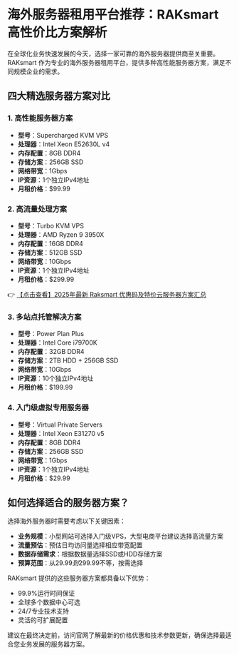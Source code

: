 # 海外服务器租用平台推荐：RAKsmart 高性价比方案解析

在全球化业务快速发展的今天，选择一家可靠的海外服务器提供商至关重要。RAKsmart 作为专业的海外服务器租用平台，提供多种高性能服务器方案，满足不同规模企业的需求。

## 四大精选服务器方案对比

### 1. 高性能服务器方案
- **型号**：Supercharged KVM VPS
- **处理器**：Intel Xeon E52630L v4
- **内存配置**：8GB DDR4
- **存储方案**：256GB SSD
- **网络带宽**：1Gbps
- **IP资源**：1个独立IPv4地址
- **月租价格**：$99.99

### 2. 高流量处理方案
- **型号**：Turbo KVM VPS
- **处理器**：AMD Ryzen 9 3950X
- **内存配置**：16GB DDR4
- **存储方案**：512GB SSD
- **网络带宽**：10Gbps
- **IP资源**：1个独立IPv4地址
- **月租价格**：$299.99

👉 [【点击查看】2025年最新 Raksmart 优惠码及特价云服务器方案汇总](https://bit.ly/raksmart)

### 3. 多站点托管解决方案
- **型号**：Power Plan Plus
- **处理器**：Intel Core i79700K
- **内存配置**：32GB DDR4
- **存储方案**：2TB HDD + 256GB SSD
- **网络带宽**：10Gbps
- **IP资源**：10个独立IPv4地址
- **月租价格**：$199.99

### 4. 入门级虚拟专用服务器
- **型号**：Virtual Private Servers
- **处理器**：Intel Xeon E31270 v5
- **内存配置**：8GB DDR4
- **存储方案**：256GB SSD
- **网络带宽**：1Gbps
- **IP资源**：1个独立IPv4地址
- **月租价格**：$29.99

## 如何选择适合的服务器方案？

选择海外服务器时需要考虑以下关键因素：
- **业务规模**：小型网站可选择入门级VPS，大型电商平台建议选择高流量方案
- **流量预估**：预估日均访问量选择相应带宽配置
- **数据存储需求**：根据数据量选择SSD或HDD存储方案
- **预算范围**：从$29.99到$299.99不等，按需选择

RAKsmart 提供的这些服务器方案都具备以下优势：
- 99.9%运行时间保证
- 全球多个数据中心可选
- 24/7专业技术支持
- 灵活的可扩展配置

建议在最终决定前，访问官网了解最新的价格优惠和技术参数更新，确保选择最适合您业务发展的服务器方案。